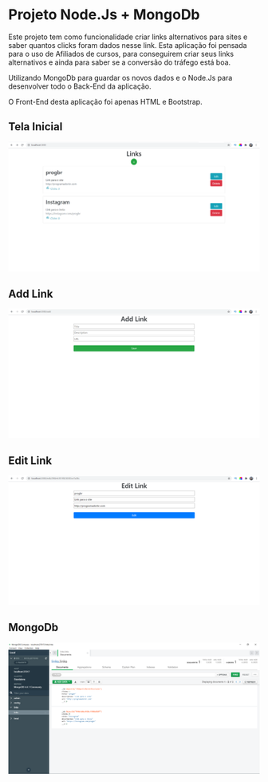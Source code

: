 # Projeto Node.Js + MongoDb

Este projeto tem como funcionalidade criar links alternativos para sites e saber quantos clicks foram dados nesse link. Esta aplicação foi pensada para o uso de Afiliados de cursos, para conseguirem criar seus links alternativos e ainda para saber se a conversão do tráfego está boa.

Utilizando MongoDb para guardar os novos dados e o Node.Js para  desenvolver todo o Back-End da aplicação.

O Front-End desta aplicação foi apenas HTML e Bootstrap.


## Tela Inicial
![Screenshot](TelaInicial.png)

## Add Link
![Screenshot](Add.png)

## Edit Link
![Screenshot](Edit.png)

## MongoDb
![Screenshot](Mongo.png)